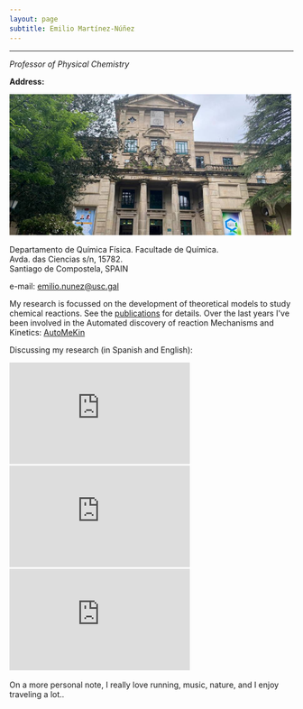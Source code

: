```yaml
---
layout: page
subtitle: Emilio Martínez-Núñez
---
```


****
_Professor of Physical Chemistry_

**Address:** 

<p align="left">
   <img src="https://raw.githubusercontent.com/emartineznunez/emartineznunez.github.io/master/assets/img/facultade.jpg" alt="alt text" width="500" height="250">
</p>


Departamento de Química Física. Facultade de Química.   
Avda. das Ciencias s/n, 15782.    
Santiago de Compostela, SPAIN

e-mail: [emilio.nunez@usc.gal](mailto:emilio.nunez@usc.gal)

My research is focussed on the development of theoretical models to study chemical reactions. See the [publications](https://emartineznunez.github.io/publications/) for details. Over the last years I've been involved in the Automated discovery of reaction Mechanisms and Kinetics: [AutoMeKin](https://github.com/emartineznunez/AutoMeKin)

Discussing my research $\scriptstyle{(}$in Spanish and English$\scriptstyle{)}$:

<iframe width="320" height="180" src="https://www.youtube-nocookie.com/embed/w25-mpu2mUg" title="YouTube video player" frameborder="0" allow="accelerometer; autoplay; clipboard-write; encrypted-media; gyroscope; picture-in-picture" allowfullscreen="1"></iframe>

<iframe width="320" height="180" src="https://www.youtube-nocookie.com/embed/nj7k6pt_uoc" title="YouTube video player" frameborder="0" allow="accelerometer; autoplay; clipboard-write; encrypted-media; gyroscope; picture-in-picture" allowfullscreen="1"></iframe>

<iframe width="320" height="180" src="https://www.youtube-nocookie.com/embed/X_Hbo7u5Ok0" title="YouTube video player" frameborder="0" allow="accelerometer; autoplay; clipboard-write; encrypted-media; gyroscope; picture-in-picture" allowfullscreen="1"></iframe>

On a more personal note, I really love running, music, nature, and I enjoy traveling a lot..



